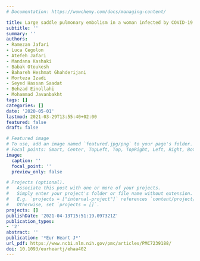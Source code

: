 ```yaml
---
# Documentation: https://wowchemy.com/docs/managing-content/

title: Large saddle pulmonary embolism in a woman infected by COVID-19 pneumonia
subtitle: ''
summary: ''
authors:
- Ramezan Jafari
- Luca Cegolon
- Atefeh Jafari
- Mandana Kashaki
- Babak Otoukesh
- Bahareh Heshmat Ghahderijani
- Morteza Izadi
- Seyed Hassan Saadat
- Behzad Einollahi
- Mohammad Javanbakht
tags: []
categories: []
date: '2020-05-01'
lastmod: 2021-03-29T13:55:40+02:00
featured: false
draft: false

# Featured image
# To use, add an image named `featured.jpg/png` to your page's folder.
# Focal points: Smart, Center, TopLeft, Top, TopRight, Left, Right, BottomLeft, Bottom, BottomRight.
image:
  caption: ''
  focal_point: ''
  preview_only: false

# Projects (optional).
#   Associate this post with one or more of your projects.
#   Simply enter your project's folder or file name without extension.
#   E.g. `projects = ["internal-project"]` references `content/project/deep-learning/index.md`.
#   Otherwise, set `projects = []`.
projects: []
publishDate: '2021-04-13T15:51:19.097321Z'
publication_types:
- '2'
abstract: ''
publication: '*Eur Heart J*'
url_pdf: https://www.ncbi.nlm.nih.gov/pmc/articles/PMC7239188/
doi: 10.1093/eurheartj/ehaa402
---
```

